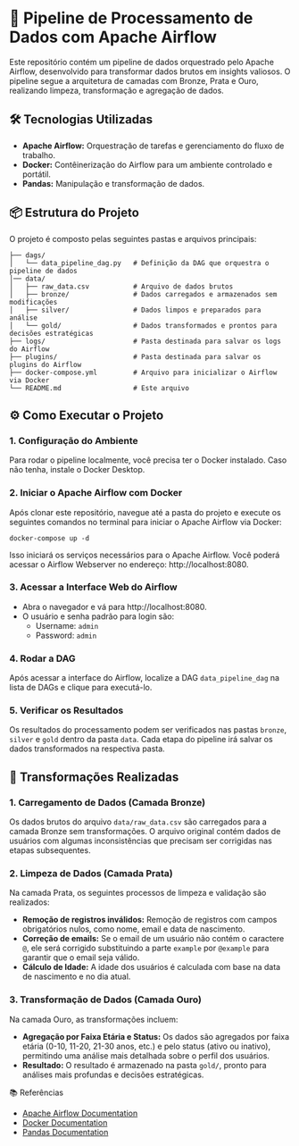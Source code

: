 # 🚀 Pipeline de Processamento de Dados com Apache Airflow
Este repositório contém um pipeline de dados orquestrado pelo Apache Airflow, desenvolvido para transformar dados brutos em insights valiosos. O pipeline segue a arquitetura de camadas com Bronze, Prata e Ouro, realizando limpeza, transformação e agregação de dados.

## 🛠 Tecnologias Utilizadas
- **Apache Airflow:** Orquestração de tarefas e gerenciamento do fluxo de trabalho.
- **Docker:** Contêinerização do Airflow para um ambiente controlado e portátil.
- **Pandas:** Manipulação e transformação de dados.

## 📦 Estrutura do Projeto
O projeto é composto pelas seguintes pastas e arquivos principais:

```console
├── dags/
│   └── data_pipeline_dag.py   # Definição da DAG que orquestra o pipeline de dados
│── data/
│   ├── raw_data.csv           # Arquivo de dados brutos
│   ├── bronze/                # Dados carregados e armazenados sem modificações
│   ├── silver/                # Dados limpos e preparados para análise
│   └── gold/                  # Dados transformados e prontos para decisões estratégicas
├── logs/                      # Pasta destinada para salvar os logs do Airflow
├── plugins/                   # Pasta destinada para salvar os plugins do Airflow
├── docker-compose.yml         # Arquivo para inicializar o Airflow via Docker
└── README.md                  # Este arquivo
```


## ⚙️ Como Executar o Projeto
### 1. Configuração do Ambiente
Para rodar o pipeline localmente, você precisa ter o Docker instalado. Caso não tenha, instale o Docker Desktop.

### 2. Iniciar o Apache Airflow com Docker
Após clonar este repositório, navegue até a pasta do projeto e execute os seguintes comandos no terminal para iniciar o Apache Airflow via Docker:

```console
docker-compose up -d
```

Isso iniciará os serviços necessários para o Apache Airflow. Você poderá acessar o Airflow Webserver no endereço: http://localhost:8080.

### 3. Acessar a Interface Web do Airflow
- Abra o navegador e vá para http://localhost:8080.
- O usuário e senha padrão para login são:
    - Username: `admin`
    - Password: `admin`

### 4. Rodar a DAG
Após acessar a interface do Airflow, localize a DAG `data_pipeline_dag` na lista de DAGs e clique para executá-lo.

### 5. Verificar os Resultados
Os resultados do processamento podem ser verificados nas pastas `bronze`, `silver` e `gold` dentro da pasta `data`. Cada etapa do pipeline irá salvar os dados transformados na respectiva pasta.

## 📝 Transformações Realizadas
### 1. Carregamento de Dados (Camada Bronze)
Os dados brutos do arquivo `data/raw_data.csv` são carregados para a camada Bronze sem transformações. O arquivo original contém dados de usuários com algumas inconsistências que precisam ser corrigidas nas etapas subsequentes.

### 2. Limpeza de Dados (Camada Prata)
Na camada Prata, os seguintes processos de limpeza e validação são realizados:

- **Remoção de registros inválidos:** Remoção de registros com campos obrigatórios nulos, como nome, email e data de nascimento.
- **Correção de emails:** Se o email de um usuário não contém o caractere `@`, ele será corrigido substituindo a parte `example` por `@example` para garantir que o email seja válido.
- **Cálculo de Idade:** A idade dos usuários é calculada com base na data de nascimento e no dia atual.

### 3. Transformação de Dados (Camada Ouro)
Na camada Ouro, as transformações incluem:

- **Agregação por Faixa Etária e Status:** Os dados são agregados por faixa etária (0-10, 11-20, 21-30 anos, etc.) e pelo status (ativo ou inativo), permitindo uma análise mais detalhada sobre o perfil dos usuários.
- **Resultado:** O resultado é armazenado na pasta `gold/`, pronto para análises mais profundas e decisões estratégicas.

📚 Referências
- [Apache Airflow Documentation](https://airflow.apache.org/docs/)
- [Docker Documentation](https://docs.docker.com/)
- [Pandas Documentation](https://pandas.pydata.org/docs/)
